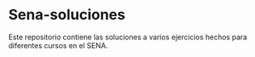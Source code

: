 # Sena-soluciones

Este repositorio contiene las soluciones a varios ejercicios hechos para diferentes cursos en el SENA.
